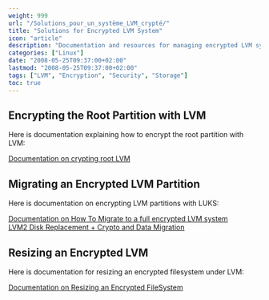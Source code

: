 ```yaml
---
weight: 999
url: "/Solutions_pour_un_système_LVM_crypté/"
title: "Solutions for Encrypted LVM System"
icon: "article"
description: "Documentation and resources for managing encrypted LVM systems, including root partition encryption, migration, and resizing of encrypted LVM volumes."
categories: ["Linux"]
date: "2008-05-25T09:37:00+02:00"
lastmod: "2008-05-25T09:37:00+02:00"
tags: ["LVM", "Encryption", "Security", "Storage"]
toc: true
---
```


## Encrypting the Root Partition with LVM

Here is documentation explaining how to encrypt the root partition with LVM:

[Documentation on crypting root LVM](/pdf/encrypted_root_lvm.pdf)

## Migrating an Encrypted LVM Partition

Here is documentation on encrypting LVM partitions with LUKS:

[Documentation on How To Migrate to a full encrypted LVM system](/pdf/how_to_migrate_to_a_full_encrypted_lvm_system.pdf)  
[LVM2 Disk Replacement + Crypto and Data Migration](/pdf/273_lefinnois.pdf)

## Resizing an Encrypted LVM

Here is documentation for resizing an encrypted filesystem under LVM:

[Documentation on Resizing an Encrypted FileSystem](/pdf/resizing_encrypted_fs.pdf)